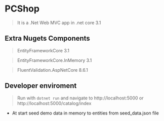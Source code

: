 # PCShop
> It is a .Net Web MVC app in .net core 3.1 

## Extra Nugets Components
> EntityFrameworkCore 3.1

> EntityFrameworkCore.InMemory 3.1

> FluentValidation.AspNetCore 8.6.1 

## Developer enviroment
> Run with `dotnet run` and navigate to http://localhost:5000 or http://localhost:5000/catalog/index
  * At start seed demo data in memory to entities from seed_data.json file

